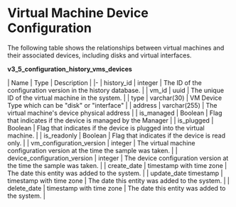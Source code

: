 # Virtual Machine Device Configuration

The following table shows the relationships between virtual machines and their associated devices, including disks and virtual interfaces.

**v3_5_configuration_history_vms_devices**

| Name | Type | Description |
|-
| history_id  | integer      | The ID of the configuration version in the history database. |
| vm_id       | uuid         | The unique ID of the virtual machine in the system. |
| type        | varchar(30)  | VM Device Type which can be "disk" or "interface" |
| address     | varchar(255) | The virtual machine's device physical address |
| is_managed  | Boolean      | Flag that indicates if the device is managed by the Manager |
| is_plugged  | Boolean      | Flag that indicates if the device is plugged into the virtual machine. |
| is_readonly | Boolean      | Flag that indicates if the device is read only. |
| vm_configuration_version | integer | The virtual machine configuration version at the time the sample was taken. |
| device_configuration_version | integer | The device configuration version at the time the sample was taken. |
| create_date | timestamp with time zone | The date this entity was added to the system. |
| update_date timestamp | timestamp with time zone | The date this entity was added to the system. |
| delete_date | timestamp with time zone | The date this entity was added to the system. |
